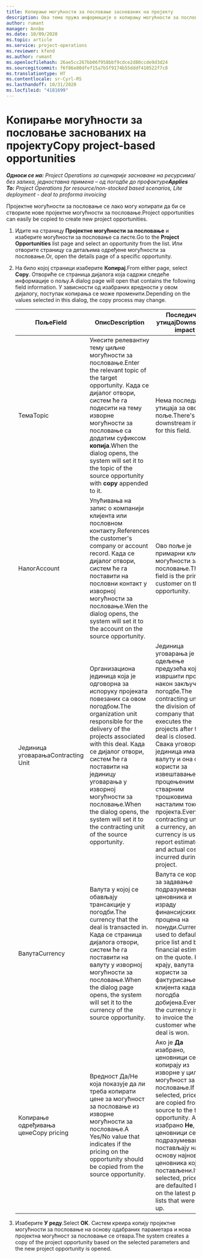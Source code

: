 ```yaml
---
title: Копирање могућности за пословање заснованих на пројекту
description: Ова тема пружа информације о копирању могућности за пословање заснованих на пројекту у услузи Project Operations.
author: rumant
manager: Annbe
ms.date: 10/09/2020
ms.topic: article
ms.service: project-operations
ms.reviewer: kfend
ms.author: rumant
ms.openlocfilehash: 26ae5cc267bb06f958bbf9cdce2d80ccde9d3d24
ms.sourcegitcommit: f6f86e80dfef15a7b5f9174b55dddf410522f7c8
ms.translationtype: HT
ms.contentlocale: sr-Cyrl-RS
ms.lasthandoff: 10/31/2020
ms.locfileid: "4181699"
---
```

# <a name="copy-project-based-opportunities"></a><span data-ttu-id="a1258-103">Копирање могућности за пословање заснованих на пројекту</span><span class="sxs-lookup"><span data-stu-id="a1258-103">Copy project-based opportunities</span></span>

<span data-ttu-id="a1258-104">_**Односи се на:** Project Operations за сценарије засноване на ресурсима/без залиха, једноставна примена – од погодбе до профактуре_</span><span class="sxs-lookup"><span data-stu-id="a1258-104">_**Applies To:** Project Operations for resource/non-stocked based scenarios, Lite deployment - deal to proforma invoicing_</span></span>


<span data-ttu-id="a1258-105">Пројектне могућности за пословање се лако могу копирати да би се створиле нове пројектне могућности за пословање.</span><span class="sxs-lookup"><span data-stu-id="a1258-105">Project opportunities can easily be copied to create new project opportunities.</span></span> 

1. <span data-ttu-id="a1258-106">Идите на страницу **Пројектне могућности за пословање** и изаберите могућности за пословање са листе.</span><span class="sxs-lookup"><span data-stu-id="a1258-106">Go to the **Project Opportunities** list page and select an opportunity from the list.</span></span> <span data-ttu-id="a1258-107">Или отворите страницу са детаљима одређене могућности за пословање.</span><span class="sxs-lookup"><span data-stu-id="a1258-107">Or, open the details page of a specific opportunity.</span></span> 
2. <span data-ttu-id="a1258-108">На било којој страници изаберите **Копирај**.</span><span class="sxs-lookup"><span data-stu-id="a1258-108">From either page, select **Copy**.</span></span> <span data-ttu-id="a1258-109">Отвориће се страница дијалога која садржи следеће информације о пољу.</span><span class="sxs-lookup"><span data-stu-id="a1258-109">A dialog page will open that contains the following field information.</span></span> <span data-ttu-id="a1258-110">У зависности од изабраних вредности у овом дијалогу, поступак копирања се може променити.</span><span class="sxs-lookup"><span data-stu-id="a1258-110">Depending on the values selected in this dialog, the copy process may change.</span></span>

    | <span data-ttu-id="a1258-111">**Поље**</span><span class="sxs-lookup"><span data-stu-id="a1258-111">**Field**</span></span> | <span data-ttu-id="a1258-112">**Опис**</span><span class="sxs-lookup"><span data-stu-id="a1258-112">**Description**</span></span> | <span data-ttu-id="a1258-113">**Последични утицај**</span><span class="sxs-lookup"><span data-stu-id="a1258-113">**Downstream impact**</span></span> |
    | --- | --- | --- |
    | <span data-ttu-id="a1258-114">Тема</span><span class="sxs-lookup"><span data-stu-id="a1258-114">Topic</span></span> | <span data-ttu-id="a1258-115">Унесите релевантну тему циљне могућности за пословање.</span><span class="sxs-lookup"><span data-stu-id="a1258-115">Enter the relevant topic of the target opportunity.</span></span> <span data-ttu-id="a1258-116">Када се дијалог отвори, систем ће га подесити на тему изворне могућности за пословање са додатим суфиксом **копија**.</span><span class="sxs-lookup"><span data-stu-id="a1258-116">When the dialog opens, the system will set it to the topic of the source opportunity with **copy** appended to it.</span></span> | <span data-ttu-id="a1258-117">Нема последичног утицаја за ово поље.</span><span class="sxs-lookup"><span data-stu-id="a1258-117">There's no downstream impact for this field.</span></span> |
    | <span data-ttu-id="a1258-118">Налог</span><span class="sxs-lookup"><span data-stu-id="a1258-118">Account</span></span> | <span data-ttu-id="a1258-119">Упућивања на запис о компанији клијента или пословном контакту.</span><span class="sxs-lookup"><span data-stu-id="a1258-119">References the customer's company or account record.</span></span> <span data-ttu-id="a1258-120">Када се дијалог отвори, систем ће га поставити на пословни контакт у изворној могућности за пословање.</span><span class="sxs-lookup"><span data-stu-id="a1258-120">Wen the dialog opens, the system will set it to the account on the source opportunity.</span></span> | <span data-ttu-id="a1258-121">Ово поље је примарни клијент у могућности за пословање.</span><span class="sxs-lookup"><span data-stu-id="a1258-121">This field is the primary customer on the opportunity.</span></span> |
    | <span data-ttu-id="a1258-122">Јединица уговарања</span><span class="sxs-lookup"><span data-stu-id="a1258-122">Contracting Unit</span></span> | <span data-ttu-id="a1258-123">Организациона јединица која је одговорна за испоруку пројеката повезаних са овом погодбом.</span><span class="sxs-lookup"><span data-stu-id="a1258-123">The organization unit responsible for the delivery of the projects associated with this deal.</span></span> <span data-ttu-id="a1258-124">Када се дијалог отвори, систем ће га поставити на јединицу уговарања у изворној могућности за пословање.</span><span class="sxs-lookup"><span data-stu-id="a1258-124">When the dialog opens, the system will set it to the contracting unit of the source opportunity.</span></span> | <span data-ttu-id="a1258-125">Јединица уговарања је одељење предузећа које ће извршити пројекте након закључења погодбе.</span><span class="sxs-lookup"><span data-stu-id="a1258-125">The contracting unit is the division of the company that executes the projects after the deal is closed.</span></span> <span data-ttu-id="a1258-126">Свака уговорна јединица има валуту и она се користи за извештавање о процењеним и стварним трошковима насталим током пројекта.</span><span class="sxs-lookup"><span data-stu-id="a1258-126">Every contracting unit has a currency, and this currency is used to report estimated and actual costs incurred during the project.</span></span> |
    | <span data-ttu-id="a1258-127">Валута</span><span class="sxs-lookup"><span data-stu-id="a1258-127">Currency</span></span> | <span data-ttu-id="a1258-128">Валута у којој се обављају трансакције у погодби.</span><span class="sxs-lookup"><span data-stu-id="a1258-128">The currency that the deal is transacted in.</span></span> <span data-ttu-id="a1258-129">Када се страница дијалога отвори, систем ће га поставити на валуту у изворној могућности за пословање.</span><span class="sxs-lookup"><span data-stu-id="a1258-129">When the dialog page opens, the system will set it to the currency of the source opportunity.</span></span> | <span data-ttu-id="a1258-130">Валута се користи за задавање подразумеваног ценовника и израду финансијских процена на понуди.</span><span class="sxs-lookup"><span data-stu-id="a1258-130">Currency is used to default a price list and build financial estimates on the quote.</span></span> <span data-ttu-id="a1258-131">На крају, валута се користи за фактурисање клијента када је погодба добијена.</span><span class="sxs-lookup"><span data-stu-id="a1258-131">Eventually, the currency is used to invoice the customer when the deal is won.</span></span> |
    | <span data-ttu-id="a1258-132">Копирање одређивања цене</span><span class="sxs-lookup"><span data-stu-id="a1258-132">Copy pricing</span></span> | <span data-ttu-id="a1258-133">Вредност Да/Не која показује да ли треба копирати цене за могућност за пословање из изворне могућности за пословање.</span><span class="sxs-lookup"><span data-stu-id="a1258-133">A Yes/No value that indicates if the pricing on the opportunity should be copied from the source opportunity.</span></span> | <span data-ttu-id="a1258-134">Ако је **Да** изабрано, ценовници се копирају из изворне у циљну могућност за пословање.</span><span class="sxs-lookup"><span data-stu-id="a1258-134">If **Yes** is selected, price lists are copied from the source to the target opportunity.</span></span> <span data-ttu-id="a1258-135">Ако је изабрано **Не**, ценовници се подразумевано постављају на основу најновијих ценовника који су постављени.</span><span class="sxs-lookup"><span data-stu-id="a1258-135">If **No** is selected, price lists are defaulted based on the latest price lists that were set up.</span></span> |

3. <span data-ttu-id="a1258-136">Изаберите **У реду**.</span><span class="sxs-lookup"><span data-stu-id="a1258-136">Select **OK**.</span></span> <span data-ttu-id="a1258-137">Систем креира копију пројектне могућности за пословање на основу одабраних параметара и нова пројектна могућност за пословање се отвара.</span><span class="sxs-lookup"><span data-stu-id="a1258-137">The system creates a copy of the project opportunity based on the selected parameters and the new project opportunity is opened.</span></span>
